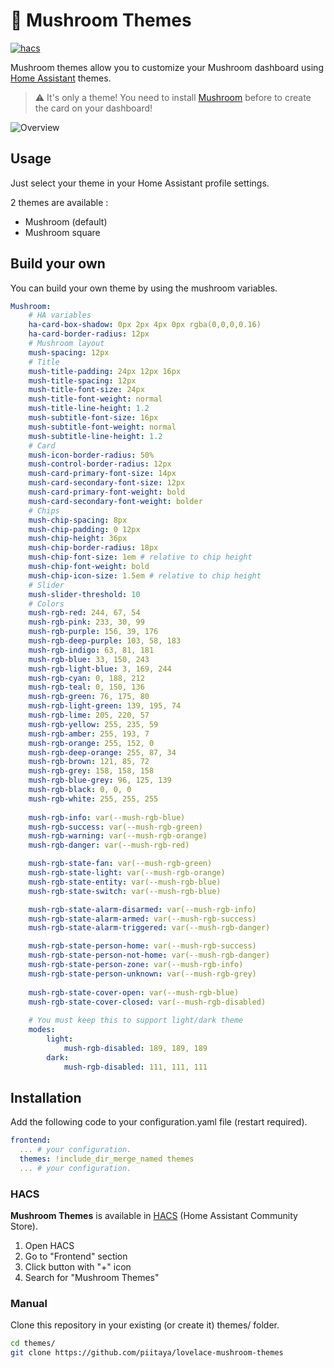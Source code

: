 # 🍄 Mushroom Themes

[![hacs][hacs-badge]][hacs-url]

Mushroom themes allow you to customize your Mushroom dashboard using [Home Assistant][home-assistant] themes.

> ⚠️ It's only a theme! You need to install [Mushroom][mushroom] before to create the card on your dashboard!

![Overview](https://user-images.githubusercontent.com/5878303/152695688-9d705231-500c-49e7-82f5-69e206da95db.png)

## Usage

Just select your theme in your Home Assistant profile settings.

2 themes are available :

-   Mushroom (default)
-   Mushroom square

## Build your own

You can build your own theme by using the mushroom variables.

```yaml
Mushroom:
    # HA variables
    ha-card-box-shadow: 0px 2px 4px 0px rgba(0,0,0,0.16)
    ha-card-border-radius: 12px
    # Mushroom layout
    mush-spacing: 12px
    # Title
    mush-title-padding: 24px 12px 16px
    mush-title-spacing: 12px
    mush-title-font-size: 24px
    mush-title-font-weight: normal
    mush-title-line-height: 1.2
    mush-subtitle-font-size: 16px
    mush-subtitle-font-weight: normal
    mush-subtitle-line-height: 1.2
    # Card
    mush-icon-border-radius: 50%
    mush-control-border-radius: 12px
    mush-card-primary-font-size: 14px
    mush-card-secondary-font-size: 12px
    mush-card-primary-font-weight: bold
    mush-card-secondary-font-weight: bolder
    # Chips
    mush-chip-spacing: 8px
    mush-chip-padding: 0 12px
    mush-chip-height: 36px
    mush-chip-border-radius: 18px
    mush-chip-font-size: 1em # relative to chip height
    mush-chip-font-weight: bold
    mush-chip-icon-size: 1.5em # relative to chip height
    # Slider
    mush-slider-threshold: 10
    # Colors
    mush-rgb-red: 244, 67, 54
    mush-rgb-pink: 233, 30, 99
    mush-rgb-purple: 156, 39, 176
    mush-rgb-deep-purple: 103, 58, 183
    mush-rgb-indigo: 63, 81, 181
    mush-rgb-blue: 33, 150, 243
    mush-rgb-light-blue: 3, 169, 244
    mush-rgb-cyan: 0, 188, 212
    mush-rgb-teal: 0, 150, 136
    mush-rgb-green: 76, 175, 80
    mush-rgb-light-green: 139, 195, 74
    mush-rgb-lime: 205, 220, 57
    mush-rgb-yellow: 255, 235, 59
    mush-rgb-amber: 255, 193, 7
    mush-rgb-orange: 255, 152, 0
    mush-rgb-deep-orange: 255, 87, 34
    mush-rgb-brown: 121, 85, 72
    mush-rgb-grey: 158, 158, 158
    mush-rgb-blue-grey: 96, 125, 139
    mush-rgb-black: 0, 0, 0
    mush-rgb-white: 255, 255, 255
        
    mush-rgb-info: var(--mush-rgb-blue)
    mush-rgb-success: var(--mush-rgb-green)
    mush-rgb-warning: var(--mush-rgb-orange)
    mush-rgb-danger: var(--mush-rgb-red)

    mush-rgb-state-fan: var(--mush-rgb-green)
    mush-rgb-state-light: var(--mush-rgb-orange)
    mush-rgb-state-entity: var(--mush-rgb-blue)
    mush-rgb-state-switch: var(--mush-rgb-blue)

    mush-rgb-state-alarm-disarmed: var(--mush-rgb-info)
    mush-rgb-state-alarm-armed: var(--mush-rgb-success)
    mush-rgb-state-alarm-triggered: var(--mush-rgb-danger)

    mush-rgb-state-person-home: var(--mush-rgb-success)
    mush-rgb-state-person-not-home: var(--mush-rgb-danger)
    mush-rgb-state-person-zone: var(--mush-rgb-info)
    mush-rgb-state-person-unknown: var(--mush-rgb-grey)
    
    mush-rgb-state-cover-open: var(--mush-rgb-blue)
    mush-rgb-state-cover-closed: var(--mush-rgb-disabled)
    
    # You must keep this to support light/dark theme
    modes:
        light: 
            mush-rgb-disabled: 189, 189, 189
        dark:
            mush-rgb-disabled: 111, 111, 111
```

## Installation

Add the following code to your configuration.yaml file (restart required).

```yaml
frontend:
  ... # your configuration.
  themes: !include_dir_merge_named themes
  ... # your configuration.
```

### HACS

**Mushroom Themes** is available in [HACS][hacs] (Home Assistant Community Store).

1. Open HACS
2. Go to "Frontend" section
3. Click button with "+" icon
4. Search for "Mushroom Themes"

### Manual

Clone this repository in your existing (or create it) themes/ folder.

```sh
cd themes/
git clone https://github.com/piitaya/lovelace-mushroom-themes
```

<!-- Badges -->

[hacs-url]: ![image](https://user-images.githubusercontent.com/85389871/166467684-abfc315a-3603-47f2-9ad7-4bbdd14074b8.png)
[hacs-badge]: https://img.shields.io/badge/hacs-default-orange.svg?style=flat-square

<!-- References -->

[home-assistant]: https://www.home-assistant.io/
[home-assitant-theme-docs]: https://www.home-assistant.io/integrations/frontend/#defining-themes
[hacs]: https://hacs.xyz
[mushroom]: https://github.com/piitaya/lovelace-mushroom
